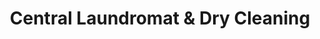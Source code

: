 ---
title: "Central Laundromat & Dry Cleaning"
url: /kingston/central-laundromat-und-dry-cleaning/
shop: Wäscherei
---